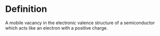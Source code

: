 # Definition

A mobile vacancy in the electronic valence structure of a semiconductor
which acts like an electron with a positive charge.

